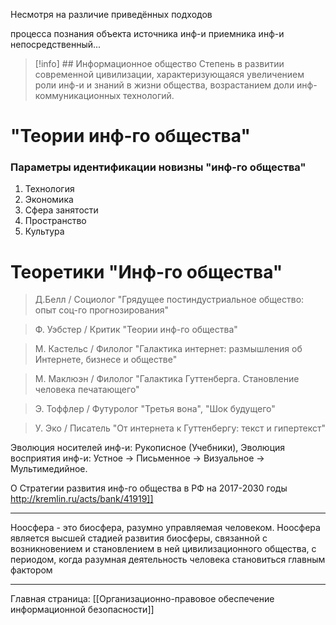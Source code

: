 Несмотря на различие приведённых подходов

процесса познания объекта
источника инф-и
приемника инф-и
непосредственный...

> [!info] ## Информационное общество
> Степень в развитии современной цивилизации, характеризующаяся увеличением роли инф-и и знаний в жизни общества, возрастанием доли инф-коммуникационных технологий.


# "Теории инф-го общества"
### Параметры идентификации новизны "инф-го общества"
1. Технология
2. Экономика
3. Сфера занятости
4. Пространство
5. Культура

# Теоретики "Инф-го общества"
> Д.Белл / Социолог
> "Грядущее постиндустриальное общество: опыт соц-го прогнозирования" 

> Ф. Уэбстер / Критик
> "Теории инф-го общества" 

 >М. Кастельс / Филолог
 >"Галактика интернет: размышления об Интернете, бизнесе и обществе" 

 > М. Маклюэн / Филолог
 > "Галактика Гуттенберга. Становление человека печатающего"

> Э. Тоффлер / Футуролог
> "Третья вона", "Шок будущего" 

> У. Эко / Писатель
> "От интернета к Гуттенбергу: текст и гипертекст" 

Эволюция носителей инф-и: Рукописное (Учебники), 
Эволюция восприятия инф-и: Устное -> Письменное -> Визуальное -> Мультимедийное.

О Стратегии развития инф-го общества в РФ на 2017-2030 годы
http://kremlin.ru/acts/bank/41919]]

-----

Ноосфера - это биосфера, разумно управляемая человеком. Ноосфера является высшей стадией развития биосферы, связанной с возникновением и становлением в ней цивилизационного общества, с периодом, когда разумная деятельность человека становиться главным фактором

-----

Главная страница:
[[Организационно-правовое обеспечение информационной безопасности]]